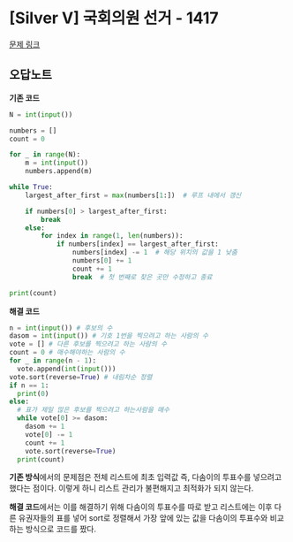 # [Silver V] 국회의원 선거 - 1417 

[문제 링크](https://www.acmicpc.net/problem/1417) 

## 오답노트

**기존 코드**

```python
N = int(input())

numbers = []
count = 0

for _ in range(N):
    m = int(input())
    numbers.append(m)

while True:
    largest_after_first = max(numbers[1:])  # 루프 내에서 갱신

    if numbers[0] > largest_after_first:
        break
    else:
        for index in range(1, len(numbers)):
            if numbers[index] == largest_after_first:
                numbers[index] -= 1  # 해당 위치의 값을 1 낮춤
                numbers[0] += 1
                count += 1
                break  # 첫 번째로 찾은 곳만 수정하고 종료

print(count)
```
**해결 코드**
```python
n = int(input()) # 후보의 수
dasom = int(input()) # 기호 1번을 찍으려고 하는 사람의 수
vote = [] # 다른 후보를 찍으려고 하는 사람의 수
count = 0 # 매수해야하는 사람의 수
for _ in range(n - 1):
  vote.append(int(input()))
vote.sort(reverse=True) # 내림차순 정렬
if n == 1:
  print(0)
else:
  # 표가 제일 많은 후보를 찍으려고 하는사람을 매수
  while vote[0] >= dasom:
    dasom += 1
    vote[0] -= 1
    count += 1
    vote.sort(reverse=True)
  print(count)
```

**기존 방식**에서의 문제점은 전체 리스트에 최초 입력값 
즉, 다솜이의 투표수를 넣으려고 했다는 점이다. 이렇게 하니 리스트 관리가 불편해지고 최적화가 되지 않는다.

**해결 코드**에서는 이를 해결하기 위해 다솜이의 투표수를 따로 받고
리스트에는 이후 다른 유권자들의 표를 넣어 sort로 정렬해서 가장 앞에 있는 값을
다솜이의 투표수와 비교하는 방식으로 코드를 짰다.